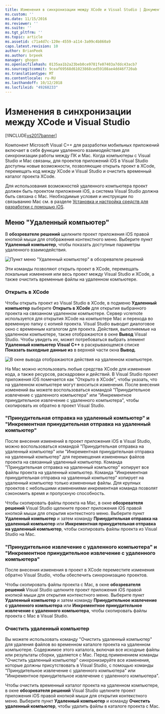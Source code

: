```yaml
---
title: Изменения в синхронизации между XCode и Visual Studio | Документация Майкрософт
ms.custom: ''
ms.date: 11/15/2016
ms.reviewer: ''
ms.suite: ''
ms.tgt_pltfrm: ''
ms.topic: article
ms.assetid: c71a4d7c-120e-4559-a114-3a99c4b860a9
caps.latest.revision: 10
author: BrianPeek
ms.author: brpeek
manager: ghogen
ms.openlocfilehash: 0135aa1b2a23beb0ce9781fe07403a7ddc43acb7
ms.sourcegitcommit: 9ceaf69568d61023868ced59108ae4dd46f720ab
ms.translationtype: MT
ms.contentlocale: ru-RU
ms.lasthandoff: 10/12/2018
ms.locfileid: "49268233"
---
```

# <a name="sync-changes-between-xcode-and-visual-studio"></a>Изменения в синхронизации между XCode и Visual Studio
[!INCLUDE[vs2017banner](../includes/vs2017banner.md)]

  
Компонент Microsoft Visual C++ для разработки мобильных приложений включает в себя функции удаленного взаимодействия для синхронизации работы между ПК и Mac. Когда компьютеры с Visual Studio и Mac связаны, для проектов приложений iOS в Visual Studio доступны новые возможности, позволяющие открыть проект в XCode, перемещать код между XCode и Visual Studio и очистить временный каталог проекта XCode.  
  
 Для использования возможностей удаленного компьютера проект должен быть проектом приложения iOS, а система Visual Studio должна быть связана с Mac. Необходимые условия и инструкции по связыванию Mac см. в разделе [Установка и настройка средств для разработки с помощью iOS](../cross-platform/install-and-configure-tools-to-build-using-ios.md).  
  
## <a name="the-remote-machine-menu"></a>Меню "Удаленный компьютер"  
 В **обозревателе решений** щелкните проект приложения iOS правой кнопкой мыши для отображения контекстного меню. Выберите пункт **Удаленный компьютер**, чтобы показать доступные параметры удаленного взаимодействия.  
  
 ![Пункт меню "Удаленный компьютер" в обозревателе решений](../cross-platform/media/cppmdd-u2-remotemachine-menu.jpg "CPPMDD_U2_RemoteMachine_Menu")  
  
 Эти команды позволяют открыть проект в XCode, перемещать локальные изменения или весь проект между Visual Studio и XCode, а также очистить временные файлы на удаленном компьютере.  
  
### <a name="open-in-xcode"></a>Открыть в XCode  
 Чтобы открыть проект из Visual Studio в XCode, в подменю **Удаленный компьютер** выберите **Открыть в XCode** для открытия выбранного проекта на связанном удаленном компьютере. Сервер vcremote используется для открытия XCode на компьютере Mac и перехода во временную папку с копией проекта. Visual Studio выводит диалоговое окно с временным каталогом для проекта. Действия, выполняемые на удаленном компьютере, также отображаются в окне **Вывод** Visual Studio. Чтобы увидеть их, может потребоваться выбрать элемент **Удаленный компьютер Visual C++** в раскрывающемся списке **Показать выходные данные из** в верхней части окна **Вывод**.  
  
 ![В окне вывода отображаются действия на удаленном компьютере.](../cross-platform/media/cppmdd-u2-remotemachine-output.png "CPPMDD_U2_RemoteMachine_Output")  
  
 На Mac можно использовать любые средства XCode для изменения кода, а также ресурсов, раскадровки и действий. В Visual Studio проект приложения iOS помечается как "Открыто в XCode", чтобы указать, что на удаленном компьютере могут вноситься изменения. После внесения изменений вы можете воспользоваться командой "Принудительное извлечение с удаленного компьютера" или "Инкрементное принудительное извлечение с удаленного компьютера", чтобы скопировать их обратно в проект Visual Studio.  
  
### <a name="push-to-remote-and-incremental-push-to-remote"></a>"Принудительная отправка на удаленный компьютер" и "Инкрементная принудительная отправка на удаленный компьютер"  
 После внесения изменений в проект приложения iOS в Visual Studio, можно воспользоваться командой "Принудительная отправка на удаленный компьютер" или "Инкрементная принудительная отправка на удаленный компьютер" для перемещения измененных файлов проекта на связанный удаленный компьютер. Команда "Принудительная отправка на удаленный компьютер" копирует все файлы проекта на удаленный компьютер. Команда "Инкрементная принудительная отправка на удаленный компьютер" копирует на удаленный компьютер только измененные файлы. Для крупных проектов с небольшими изменениями инкрементная команда позволят сэкономить время и пропускную способность.  
  
 Чтобы скопировать файлы проекта на Mac, в окне **обозревателя решений** Visual Studio щелкните проект приложения iOS правой кнопкой мыши для открытия контекстного меню. Выберите пункт **Удаленный компьютер** и затем команду **Принудительная отправка на удаленный компьютер** или **Инкрементная принудительная отправка на удаленный компьютер**, чтобы скопировать файлы проекта из Visual Studio на Mac.  
  
### <a name="pull-from-remote-and-incremental-pull-from-remote"></a>"Принудительное извлечение с удаленного компьютера" и "Инкрементное принудительное извлечение с удаленного компьютера"  
 После внесения изменения в проект в XCode переместите изменения обратно Visual Studio, чтобы обеспечить синхронизацию проектов.  
  
 Чтобы скопировать файлы проекта с Mac, в окне **обозревателя решений** Visual Studio щелкните проект приложения iOS правой кнопкой мыши для открытия контекстного меню. Выберите пункт **Удаленный компьютер** и затем команду **Принудительное извлечение с удаленного компьютера** или **Инкрементное принудительное извлечение с удаленного компьютера**, чтобы скопировать файлы проекта с Mac в Visual Studio.  
  
### <a name="clean-remote"></a>Очистить удаленный компьютер  
 Вы можете использовать команду "Очистить удаленный компьютер" для удаления файлов во временном каталоге проекта на удаленном компьютере. Содержимое этого каталога, включая все исходные файлы или результаты сборки, удаляется с Mac. Перед применением команды "Очистить удаленный компьютер" синхронизируйте все изменения, которые должны присутствовать в Visual Studio, с помощью команды "Принудительное извлечение с удаленного компьютера" или "Инкрементное принудительное извлечение с удаленного компьютера".  
  
 Чтобы очистить временный каталог проекта на удаленном компьютере, в окне **обозревателя решений** Visual Studio щелкните проект приложения iOS правой кнопкой мыши для открытия контекстного меню. Выберите пункт **Удаленный компьютер** и команду **Очистить удаленный компьютер**, чтобы удалить файлы в каталоге проекта с Mac.

